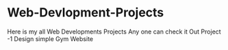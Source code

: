 # Web-Devlopment-Projects
Here is my all Web Developments Projects Any one can check it Out 
Project -1 Design simple Gym Website
